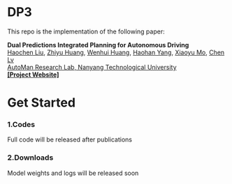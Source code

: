 # DP3

This repo is the implementation of the following paper:

**Dual Predictions Integrated Planning for Autonomous Driving**
<br> [Haochen Liu](https://scholar.google.com/citations?user=iizqKUsAAAAJ&hl=en), [Zhiyu Huang](https://mczhi.github.io/), [Wenhui Huang](https://scholar.google.com/citations?user=Hpatee0AAAAJ&hl=en), [Haohan Yang](https://scholar.google.com/citations?user=KmKMahwAAAAJ&hl=en), [Xiaoyu Mo](https://scholar.google.com/citations?user=JUYVmAQAAAAJ&hl=zh-CN),  [Chen Lv](https://scholar.google.com/citations?user=UKVs2CEAAAAJ&hl=en)
<br> [AutoMan Research Lab, Nanyang Technological University](https://lvchen.wixsite.com/automan)
<br> **[[Project Website]](https://georgeliu233.github.io/DP3/)**

# Get Started

### 1.Codes
Full code will be released after publications

### 2.Downloads
Model weights and logs will be released soon
